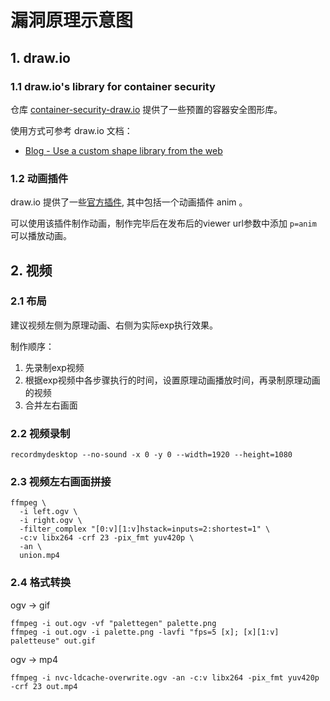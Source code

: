 # 漏洞原理示意图

## 1. draw.io

### 1.1 draw.io's library for container security

仓库 [container-security-draw.io](https://github.com/ssst0n3/container-security-draw.io/) 提供了一些预置的容器安全图形库。

使用方式可参考 draw.io 文档：
* [Blog - Use a custom shape library from the web](https://www.drawio.com/blog/public-custom-libraries)

### 1.2 动画插件

draw.io 提供了一些[官方插件](https://www.drawio.com/doc/faq/plugins), 其中包括一个动画插件 anim 。

可以使用该插件制作动画，制作完毕后在发布后的viewer url参数中添加 `p=anim` 可以播放动画。

## 2. 视频

### 2.1 布局

建议视频左侧为原理动画、右侧为实际exp执行效果。

制作顺序：
1. 先录制exp视频
2. 根据exp视频中各步骤执行的时间，设置原理动画播放时间，再录制原理动画的视频
3. 合并左右画面

### 2.2 视频录制

```shell
recordmydesktop --no-sound -x 0 -y 0 --width=1920 --height=1080
```

### 2.3 视频左右画面拼接

```shell
ffmpeg \
  -i left.ogv \
  -i right.ogv \
  -filter_complex "[0:v][1:v]hstack=inputs=2:shortest=1" \
  -c:v libx264 -crf 23 -pix_fmt yuv420p \
  -an \
  union.mp4
```

### 2.4 格式转换

ogv -> gif

```shell
ffmpeg -i out.ogv -vf "palettegen" palette.png
ffmpeg -i out.ogv -i palette.png -lavfi "fps=5 [x]; [x][1:v] paletteuse" out.gif
```

ogv -> mp4

```shell
ffmpeg -i nvc-ldcache-overwrite.ogv -an -c:v libx264 -pix_fmt yuv420p -crf 23 out.mp4
```